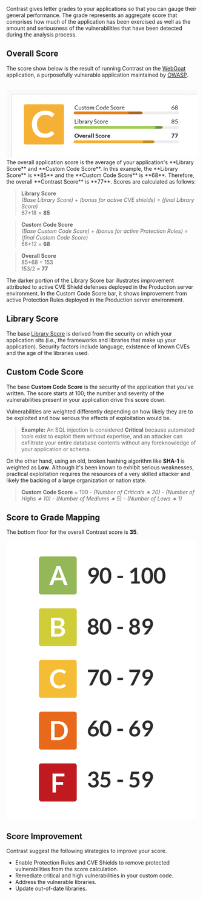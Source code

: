 <!--
title: "Contrast Scoring Guide"
description: "Guide to Contrast scoring"
tags: "user TeamServer application scoring guide grade"
-->

Contrast gives letter grades to your applications so that you can gauge their general performance. The grade represents an aggregate score that comprises how much of the application has been exercised as well as the amount and seriousness of the vulnerabilities that have been detected during the analysis process.

## Overall Score

The score show below is the result of running Contrast on the [WebGoat](https://code.google.com/p/webgoat/) application, a purposefully vulnerable application maintained by [OWASP](https://www.owasp.org/index.php/Main_Page).

<br/>
<a href="assets/images/KB1-d10_1.png" rel="lightbox" title="Contrast Score"><img class="thumbnail" src="assets/images/KB1-d10_1.png"/></a>
<br/>
The overall application score is the average of your application's **Library Score** and **Custom Code Score**. In this example, the **Library Score** is **85** and the **Custom Code Score** is **68**. Therefore, the overall **Contrast Score** is **77**. Scores are calculated as follows:

>**Library Score**<br/>
> *(Base Library Score)* + *(bonus for active CVE shields)* = *(final Library Score)* <br/>
> 67+18 = **85**<br/>

>**Custom Code Score**<br/>
> *(Base Custom Code Score)* + *(bonus for active Protection Rules)* = *(final Custom Code Score)*<br/>
> 56+12 = **68** <br/>

>**Overall Score**<br/>
>85+68 = 153</br>
>153/2 = **77**<br/>

The darker portion of the Library Score bar illustrates improvement attributed to active CVE Shield defenses deployed in the Production server environment. In the Custom Code Score bar, it shows improvement from active Protection Rules deployed in the Production server environment.

## Library Score

The base [Library Score](user-libraries.html#score-lib) is derived from the security on which your application sits (i.e., the frameworks and libraries that make up your application). Security factors include language, existence of known CVEs and the age of the libraries used.

## Custom Code Score

The base **Custom Code Score** is the security of the application that you've written. The score starts at 100; the number and severity of the vulnerabilities present in your application drive this score down.

Vulnerabilities are weighted differently depending on how likely they are to be exploited and how serious the effects of exploitation would be.

> **Example:** 
> An SQL injection is considered **Critical** because automated tools exist to exploit them without expertise, and an attacker can exfiltrate your entire database contents without any foreknowledge of your application or schema.

On the other hand, using an old, broken hashing algorithm like **SHA-1** is weighted as **Low**. Although it's been known to exhibit serious weaknesses, practical exploitation requires the resources of a very skilled attacker and likely the backing of a large organization or nation state.

>**Custom Code Score** = 100 - *(Number of Criticals &#8727; 20)* - *(Number of Highs &#8727; 10)* - *(Number of Mediums &#8727; 5)* - *(Number of Lows &#8727; 1)*

## Score to Grade Mapping

The bottom floor for the overall Contrast score is **35**.

<a href="assets/images/KB1-d10_2.png" rel="lightbox" title="Score To Grade Mapping"><img class="thumbnail" src="assets/images/KB1-d10_2.png"/></a>

## Score Improvement

Contrast suggest the following strategies to improve your score. 

* Enable Protection Rules and CVE Shields to remove protected vulnerabilities from the score calculation.
* Remediate critical and high vulnerabilities in your custom code.
* Address the vulnerable libraries.
* Update out-of-date libraries.


